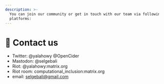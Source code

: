 ```yaml
---
description: >-
  You can join our community or get in touch with our team via following
  platforms:
---
```


# 📩 Contact us



* Twitter: @yalahowy @OpenCider
* Mastodon: @selgebali
* Riot: @yalahowy:matrix.org
* Riot room: computational\_inclusion:matrix.org
* email: selgebali@gmail.com

